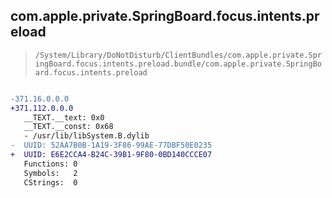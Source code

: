 ## com.apple.private.SpringBoard.focus.intents.preload

> `/System/Library/DoNotDisturb/ClientBundles/com.apple.private.SpringBoard.focus.intents.preload.bundle/com.apple.private.SpringBoard.focus.intents.preload`

```diff

-371.16.0.0.0
+371.112.0.0.0
   __TEXT.__text: 0x0
   __TEXT.__const: 0x68
   - /usr/lib/libSystem.B.dylib
-  UUID: 52AA7B0B-1A19-3F86-99AE-77DBF50E0235
+  UUID: E6E2CCA4-B24C-39B1-9F80-0BD140CCCE07
   Functions: 0
   Symbols:   2
   CStrings:  0

```
